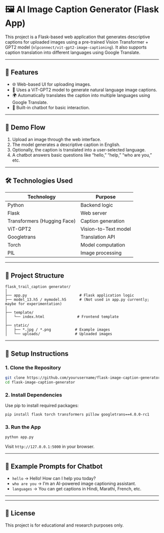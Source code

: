
# 🖼️ AI Image Caption Generator (Flask App)

This project is a Flask-based web application that generates descriptive captions for uploaded images using a pre-trained Vision Transformer + GPT2 model (`nlpconnect/vit-gpt2-image-captioning`). It also supports caption translation into different languages using Google Translate.

---

## 📌 Features

* 🌐 Web-based UI for uploading images.
* 🧠 Uses a ViT-GPT2 model to generate natural language image captions.
* 🌍 Automatically translates the caption into multiple languages using Google Translate.
* 🤖 Built-in chatbot for basic interaction.

---

## 🚀 Demo Flow

1. Upload an image through the web interface.
2. The model generates a descriptive caption in English.
3. Optionally, the caption is translated into a user-selected language.
4. A chatbot answers basic questions like “hello,” “help,” “who are you,” etc.

---

## 🛠️ Technologies Used

| Technology                  | Purpose              |
| --------------------------- | -------------------- |
| Python                      | Backend logic        |
| Flask                       | Web server           |
| Transformers (Hugging Face) | Caption generation   |
| ViT-GPT2                    | Vision-to-Text model |
| Googletrans                 | Translation API      |
| Torch                       | Model computation    |
| PIL                         | Image processing     |

---

## 📁 Project Structure

```
flask_trail_caption generator/
│
├── app.py                        # Flask application logic
├── model_13.h5 / mymodel.h5      # (Not used in app.py currently; maybe for experimentation)
│
├── template/
│   └── index.html               # Frontend template
│
├── static/
│   ├── *.jpg / *.png           # Example images
│   └── uploads/                # Uploaded images
```

---

## 🔧 Setup Instructions

### 1. Clone the Repository

```bash
git clone https://github.com/yourusername/flask-image-caption-generator.git
cd flask-image-caption-generator
```

### 2. Install Dependencies

Use pip to install required packages:

```bash
pip install flask torch transformers pillow googletrans==4.0.0-rc1
```

### 3. Run the App

```bash
python app.py
```

Visit `http://127.0.0.1:5000` in your browser.

---

## 💬 Example Prompts for Chatbot

* `hello` → Hello! How can I help you today?
* `who are you` → I’m an AI-powered image captioning assistant.
* `languages` → You can get captions in Hindi, Marathi, French, etc.

---

---

## 📄 License

This project is for educational and research purposes only.


